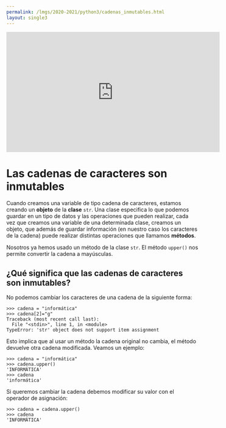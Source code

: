 ```yaml
---
permalink: /lmgs/2020-2021/python3/cadenas_inmutables.html
layout: single3
---
```


<iframe width="560" height="315" src="https://www.youtube.com/embed/pF8CApYvhFg" frameborder="0" allow="accelerometer; autoplay; clipboard-write; encrypted-media; gyroscope; picture-in-picture" allowfullscreen></iframe>

# Las cadenas de caracteres son inmutables

Cuando creamos una variable de tipo cadena de caracteres, estamos creando un **objeto** de la **clase** `str`. Una clase especifica lo que podemos guardar en un tipo de datos y las operaciones que pueden realizar, cada vez que creamos una variable de una determinada clase, creamos un objeto, que además de guardar información (en nuestro caso los caracteres de la cadena) puede realizar distintas operaciones que llamamos **métodos**.

Nosotros ya hemos usado un método de la clase `str`. El método `upper()` nos permite convertir la cadena a mayúsculas.

## ¿Qué significa que las cadenas de caracteres son inmutables?

No podemos cambiar los caracteres de una cadena de la siguiente forma:

	>>> cadena = "informática"
	>>> cadena[2]="g"
	Traceback (most recent call last):
	  File "<stdin>", line 1, in <module>
	TypeError: 'str' object does not support item assignment

Esto implica que al usar un método la cadena original no cambia, el método devuelve otra cadena modificada. Veamos un ejemplo:

    >>> cadena = "informática"
    >>> cadena.upper()
    'INFORMÁTICA'
    >>> cadena
    'informática'

Si queremos cambiar la cadena debemos modificar su valor con el operador de asignación:

    >>> cadena = cadena.upper()
    >>> cadena
    'INFORMÁTICA'


